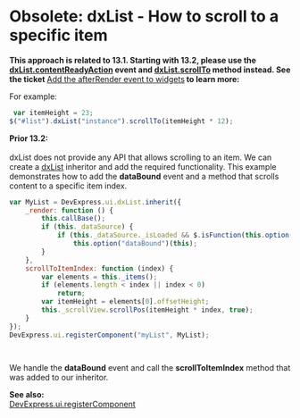 # Obsolete: dxList - How to scroll to a specific item


<p><strong>This approach is related to 13.1. Starting with 13.2, please use the </strong><a href="http://phonejs.devexpress.com/Documentation/ApiReference/Widgets/dxList/Configuration#contentReadyAction"><strong><u>dxList.contentReadyAction</u></strong></a><strong> event and </strong><a href="http://phonejs.devexpress.com/Documentation/ApiReference/Widgets/dxList/Methods#scrollTolocation"><strong><u>dxList.scrollTo</u></strong></a><strong> </strong><strong>method instead. See the ticket </strong><a href="https://www.devexpress.com/Support/Center/p/S171464">Add the afterRender event to widgets</a><strong> to learn more:</strong></p><p><strong></strong>For example:<strong><br />
</strong></p>

```js
 var itemHeight = 23;
$("#list").dxList("instance").scrollTo(itemHeight * 12);

```

<p><strong>Prior 13.2:<br />
</strong><br />
dxList does not provide any API that allows scrolling to an item. We can create a <a href="http://phonejs.devexpress.com/Documentation/ApiReference/Widgets/dxList"><u>dxList</u></a> inheritor and add the required functionality. This example demonstrates how to add the <strong>dataBound</strong> event and a method that scrolls content to a specific item index. </p>

```js
var MyList = DevExpress.ui.dxList.inherit({
    _render: function () {
        this.callBase();
        if (this._dataSource) {
            if (this._dataSource._isLoaded && $.isFunction(this.option("dataBound")))
                this.option("dataBound")(this);
        }
    },
    scrollToItemIndex: function (index) {
        var elements = this._items();
        if (elements.length < index || index < 0)
            return;
        var itemHeight = elements[0].offsetHeight;
        this._scrollView.scrollPos(itemHeight * index, true);
    }
});
DevExpress.ui.registerComponent("myList", MyList);




```

<p>We handle the <strong>dataBound</strong> event and call the <strong>scrollToItemIndex</strong> method that was added to our inheritor.</p><p><strong>See also:<br />
</strong><a href="http://phonejs.devexpress.com/Documentation/ApiReference/Application_Framework/Utils#registerComponentname_class"><u>DevExpress.ui.registerComponent</u></a></p>

<br/>


